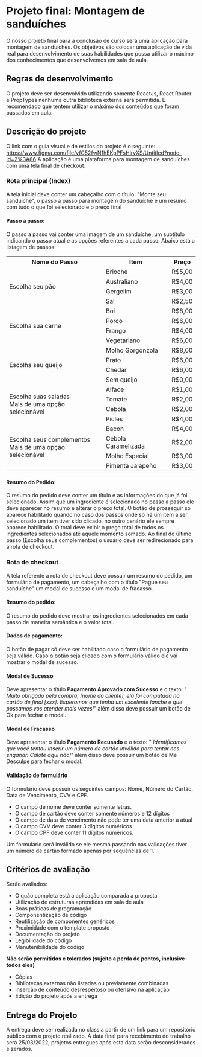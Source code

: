# Projeto final: Montagem de sanduíches
O nosso projeto final para a conclusão de curso será uma aplicação para montagem de sanduíches. Os objetivos são colocar uma aplicação de vida real para desenvolvimento de suas habilidades que possa utilizar o máximo dos conhecimentos que desenvolvemos em sala de aula.

## Regras de desenvolvimento

O projeto deve ser desenvolvido utilizando somente ReactJs, React Router e PropTypes nenhuma outra biblioteca externa será permitida. É recomendado que tentem utilizar o máximo dos conteúdos que foram passados em aula.

## Descrição do projeto

O link com o guia visual e de estilos do projeto é o seguinte: https://www.figma.com/file/yfC52fwN1hEKpPFsHlryXS/Untitled?node-id=2%3A86
A aplicação é uma plataforma para montagem de sanduíches com uma tela final de checkout. 

### Rota principal (Index)

A tela inicial deve conter um cabeçalho com o título: "Monte seu sanduíche", o passo a passo para montagem do sanduíche e um resumo com tudo o que foi selecionado e o preço final

#### Passo a passo:
O passo a passo vai conter uma imagem de um sanduíche, um subtítulo indicando o passo atual e as opções referentes a cada passo. Abaixo está a listagem de passos:

<table>
	<tr>
		<th>Nome do Passo</th>
		<th>Item</th>
		<th>Preço</th>
	</tr>
	<tr>
		<td rowspan="4">Escolha seu pão</td>
		<td>Brioche</td>
		<td>R$5,00</td>
	</tr>
	<tr>
		<td>Australiano</td>
		<td>R$4,00</td>
	</tr>
	<tr>
		<td>Gergelim</td>
		<td>R$3,00</td>
	</tr>
	<tr>
		<td>Sal</td>
		<td>R$2,50</td>
	</tr>
	<tr>
		<td rowspan="4">Escolha sua carne</td>
		<td>Boi</td>
		<td>R$8,00</td>
	</tr>
	<tr>
		<td>Porco</td>
		<td>R$6,00</td>
	</tr>
	<tr>
		<td>Frango</td>
		<td>R$4,00</td>
	</tr>
	<tr>
		<td>Vegetariano</td>
		<td>R$6,00</td>
	</tr>
	<tr>
		<td rowspan="4">Escolha seu queijo</td>
		<td>Molho Gorgonzola</td>
		<td>R$8,00</td>
	</tr>
	<tr>
		<td>Prato</td>
		<td>R$6,00</td>
	</tr>
	<tr>
		<td>Chedar</td>
		<td>R$6,00</td>
	</tr>
	<tr>
		<td>Sem queijo</td>
		<td>R$0,00</td>
	</tr>
	<tr>
		<td rowspan="4">
			Escolha suas saladas<br />
			Mais de uma opção selecionável
		</td>
		<td>Alface</td>
		<td>R$1,00</td>
	</tr>
	<tr>
		<td>Tomate</td>
		<td>R$2,00</td>
	</tr>
	<tr>
		<td>Cebola</td>
		<td>R$2,00</td>
	</tr>
	<tr>
		<td>Picles</td>
		<td>R$4,00</td>
	</tr>
	<tr>
		<td rowspan="4">
			Escolha seus complementos<br />
			Mais de uma opção selecionável
		</td>
		<td>Bacon</td>
		<td>R$4,00</td>
	</tr>
	<tr>
		<td>Cebola Caramelizada</td>
		<td>R$2,00</td>
	</tr>
	<tr>
		<td>Molho Especial</td>
		<td>R$3,00</td>
	</tr>
	<tr>
		<td>Pimenta Jalapeño</td>
		<td>R$3,00</td>
	</tr>
</table>

#### Resumo do Pedido:
O resumo do pedido deve conter um título e as informações do que já foi selecionado. Assim que um ingrediente é selecionado no passo a passo ele deve aparecer no resumo e alterar o preço total. O botão de prosseguir só aparece habilitado quando no caso dos passos onde só há um item a ser selecionado um item tiver sido clicado, no outro cenário ele sempre aparece habilitado.
O total deve exibir o preço total de todos os ingredientes selecionados até aquele momento somado. Ao final do último passo (Escolha seus complementos) o usuário deve ser redirecionado para a rota de checkout.

### Rota de checkout

A tela referente a rota de checkout deve possuir um resumo do pedido, um formulário de pagamento, um cabeçalho com o título "Pague seu sanduíche" um modal de sucesso e um modal de fracasso.

#### Resumo do pedido:
O resumo do pedido deve mostrar os ingredientes selecionados em cada passo de maneira semântica e o valor total.

#### Dados de pagamento:
O botão de pagar só deve ser habilitado caso o formulário de pagamento seja válido. Caso o botão seja clicado com o formulário válido ele vai mostrar o modal de sucesso.

#### Modal de Sucesso
Deve apresentar o título **Pagamento Aprovado com Sucesso** e o texto: " *Muito obrigado pela compra, [nome do cliente], ela foi computada no cartão de final [xxx]. Esperamos que tenha um excelente lanche e que possamos vos atender mais vezes!*" além disso deve possuir um botão de Ok para fechar o modal.

#### Modal de Fracasso
Deve apresentar o título **Pagamento Recusado** e o texto: " *Identificamos que você tentou inserir um número de cartão inválido para tentar nos enganar. Calote aqui não!*" além disso deve possuir um botão de Me Desculpe para fechar o modal.

#### Validação de formulário
O formulário deve possuir os seguintes campos: Nome, Número do Cartão, Data de Vencimento, CVV e CPF.

 - O campo de nome deve conter somente letras.
 - O campo de cartão deve conter somente números e 12 dígitos
 - O campo de data de vencimento não pode ter uma data anterior a atual
 - O campo CVV deve conter 3 dígitos numéricos
 - O campo CPF deve conter 11 dígitos numéricos.

Um formulário será inválido se ele mesmo passando nas validações tiver um número de cartão formado apenas por sequências de 1.

## Critérios de avaliação

Serão avaliados:

 - O quão completa está a aplicação comparada a proposta
 - Utilização de estruturas aprendidas em sala de aula
 - Boas práticas de programação
 - Componentização de código
 - Reutilização de componentes genéricos
 - Proximidade com o template proposto
 - Documentação do projeto
 - Legibilidade do código
 - Manutenibilidade do código

**Não serão permitidos e tolerados (sujeito a perda de pontos, inclusive todos eles)**

 - Cópias
 - Bibliotecas externas não listadas ou previamente combinadas
 - Inserção de conteúdo desrespeitoso ou ofensivo na aplicação
 - Edição do projeto após a entrega

## Entrega do Projeto

A entrega deve ser realizada no class a partir de um link para um repositório público com o projeto realizado. A data final para recebimento do trabalho será 25/03/2022, projetos entregues após esta data serão desconsiderados e zerados.
